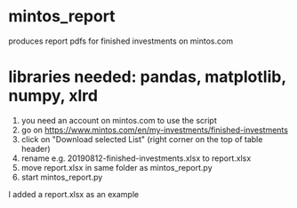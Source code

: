 # mintos_report
produces report pdfs for finished investments on mintos.com

# libraries needed: pandas, matplotlib, numpy, xlrd

1. you need an account on mintos.com to use the script
2. go on https://www.mintos.com/en/my-investments/finished-investments
3. click on "Download selected List" (right corner on the top of table header)
4. rename e.g. 20190812-finished-investments.xlsx to report.xlsx
5. move report.xlsx in same folder as mintos_report.py
6. start mintos_report.py

I added a report.xlsx as an example
